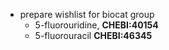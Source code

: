- prepare wishlist for biocat group
	- 5-fluorouridine, **CHEBI:40154**
	- 5-fluorouracil **CHEBI:46345**